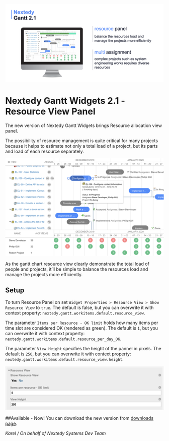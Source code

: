 
![Gantt Widgets 2.1](img/nextedy-gantt-2.1.png)

#  Nextedy Gantt Widgets 2.1 - <br> Resource View Panel

The new version of Nextedy Gantt Widgets brings Resource allocation view panel.

The possibility of resource management is quite critical for many projects because it helps to estimate not only a total load of a project, but its parts and load of each resource separately.

![gantt-resource-panel](img/resource-panel.png)

As the gantt chart resource view clearly demonstrate the total load of people and projects, it’ll be simple  to balance the resources load and manage the projects more efficiently. 

## Setup

To turn Resource Panel on set `Widget Properties > Resource View > Show Resource View` to `true`. The default is false, but you can overwrite it with context property: `nextedy.gantt.workitems.default.resource_view`.

The parameter `Items per Resource - OK limit` holds how many items per time slot are considered OK (rendered as green).  The default is `1`, but you can overwrite it with context property: `nextedy.gantt.workitems.default.resource_per_day_OK`.

The parameter `View Height` specifies the height of the pannel in pixels. The default is `250`, but you can overwrite it with context property: `nextedy.gantt.workitems.default.resource_view.height`.
  

![gantt-resource-panel](img/resource-panel-params.png)


##Available - Now!
You can download the new version from [downloads page](../download). 

*Karel / On behalf of Nextedy Systems Dev Team*

<br>
<br>
<br>



